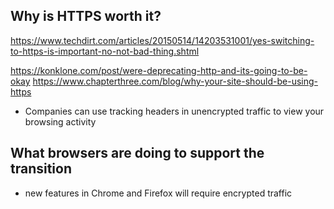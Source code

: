 

## Why is HTTPS worth it?

https://www.techdirt.com/articles/20150514/14203531001/yes-switching-to-https-is-important-no-not-bad-thing.shtml

https://konklone.com/post/were-deprecating-http-and-its-going-to-be-okay
https://www.chapterthree.com/blog/why-your-site-should-be-using-https
* Companies can use tracking headers in unencrypted traffic to view your browsing activity 

## What browsers are doing to support the transition

* new features in Chrome and Firefox will require encrypted traffic


